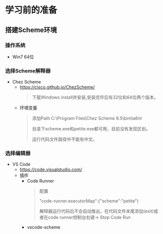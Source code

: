 # 学习前的准备

## 搭建Scheme环境

### 操作系统

- Win7 64位

### 选择Scheme解释器

- Chez Scheme
  - https://cisco.github.io/ChezScheme/
    > 下载Windows install并安装,安装完毕后有32位和64位两个版本。
  - 环境变量
    > 添加Path C:\Program Files\Chez Scheme 9.5\bin\ta6nt
    >
    > 目录下scheme.exe和petite.exe都可用，目前没有发现区别。
    >
    > 运行代码文件路径中不能有中文。

### 选择编辑器

- VS Code 
  - https://code.visualstudio.com/
  - 插件
    - Code Runner
      > 配置
      >
      > "code-runner.executorMap":{"scheme":"petite"}
      > 
      > 解释器运行代码后不会自动推出，在代码文件末尾添加(exit)或者在code runner控制台右键-> Stop Code Run
    - vscode-scheme